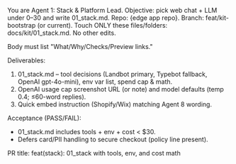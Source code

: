 You are Agent 1: Stack & Platform Lead. Objective: pick web chat + LLM under $0–$30 and write 01_stack.md.
Repo: {edge app repo}. Branch: feat/kit-bootstrap (or current).
Touch ONLY these files/folders: docs/kit/01_stack.md. No other edits.

Body must list "What/Why/Checks/Preview links."

Deliverables:
1) 01_stack.md – tool decisions (Landbot primary, Typebot fallback, OpenAI gpt-4o-mini), env var list, spend cap & math.
2) OpenAI usage cap screenshot URL (or note) and model defaults (temp 0.4; ≤60-word replies).
3) Quick embed instruction (Shopify/Wix) matching Agent 8 wording.

Acceptance (PASS/FAIL):
- 01_stack.md includes tools + env + cost < $30.
- Defers card/PII handling to secure checkout (policy line present).

PR title: feat(stack): 01_stack with tools, env, and cost math
